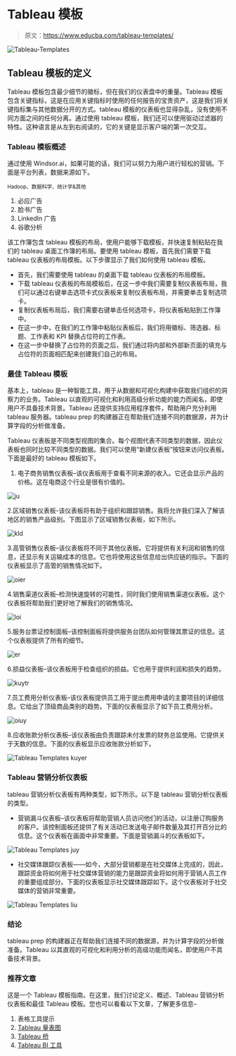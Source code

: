 # Tableau 模板

> 原文：<https://www.educba.com/tableau-templates/>

![Tableau-Templates](img/71903148f5b8c72a6ca1305861eb3f3f.png)



## Tableau 模板的定义

Tableau 模板包含最少细节的徽标，但在我们的仪表盘中的重量。Tableau 模板包含关键指标，这是在应用关键指标时使用的任何报告的宝贵资产，这是我们将关键指标集与其他数据分开的方式。tableau 模板的仪表板也显得杂乱，没有使用不同方面之间的任何分离。通过使用 tableau 模板，我们还可以使用驱动过滤器的特性。这种语言是从左到右阅读的，它的关键是显示客户端的第一次交互。

### Tableau 模板概述

通过使用 Windsor.ai，如果可能的话，我们可以努力为用户进行轻松的营销。下面是平台列表，数据来源如下。

<small>Hadoop、数据科学、统计学&其他</small>

1.  必应广告
2.  脸书广告
3.  LinkedIn 广告
4.  谷歌分析

该工作簿包含 tableau 模板的布局，使用户能够下载模板，并快速复制粘贴在我们的 tableau 桌面工作簿的布局。要使用 tableau 模板，首先我们需要下载 tableau 仪表板的布局模板。以下步骤显示了我们如何使用 tableau 模板。

*   首先，我们需要使用 tableau 的桌面下载 tableau 仪表板的布局模板。
*   下载 tableau 仪表板的布局模板后，在这一步中我们需要复制仪表板布局，我们可以通过右键单击选项卡式仪表板来复制仪表板布局，并需要单击复制选项卡。
*   复制仪表板布局后，我们需要右键单击任何选项卡，将仪表板粘贴到工作簿中。
*   在这一步中，在我们的工作簿中粘贴仪表板后，我们将用徽标、筛选器、标题、工作表和 KPI 替换占位符的工作表。
*   在这一步中替换了占位符的页面之后，我们通过将内部和外部新页面的填充与占位符的页面相匹配来创建我们自己的布局。

### 最佳 Tableau 模板

基本上，tableau 是一种智能工具，用于从数据和可视化构建中获取我们组织的洞察力的业务。Tableau 以直观的可视化和利用高级分析功能的能力而闻名，即使用户不具备技术背景。Tableau 还提供支持应用程序套件，帮助用户充分利用 tableau 服务器。tableau prep 的构建器正在帮助我们连接不同的数据源，并为计算字段的分析做准备。

Tableau 仪表板是不同类型视图的集合。每个视图代表不同类型的数据，因此仪表板也同时比较不同类型的数据。我们可以使用“新建仪表板”按钮来访问仪表板。下面是最好的 tableau 模板如下。

1.  电子商务销售仪表板–该仪表板用于查看不同来源的收入。它还会显示产品的价格。这在电商这个行业是很有价值的。

![ju](img/c627dfbea9cbbb78651b17adffd63f65.png)



2.区域销售仪表板-该仪表板将有助于组织和跟踪销售。我将允许我们深入了解该地区的销售产品级别。下图显示了区域销售仪表板，如下所示。

![kld](img/a4fcc6e204a9fade22acd9fab17cdf52.png)



3.高管销售仪表板–该仪表板将不同于其他仪表板。它将提供有关利润和销售的信息，还显示有关运输成本的信息。它也将使用这些信息给出供应链的指示。下面的仪表板显示了高管的销售情况如下。

![oier](img/3c2e70eca635aa829249ebf9fd0f14ae.png)



4.销售渠道仪表板–检测快速旋转的可能性，同时我们使用销售渠道仪表板。这个仪表板将帮助我们更好地了解我们的销售情况。

![loi](img/4604a30fdc9deb20ea9f3b63fed00464.png)



5.服务台票证控制面板–该控制面板将提供服务台团队如何管理其票证的信息。这个仪表板提供了所有的细节。

![er](img/d11a46a9ff265006042afb1690000ea8.png)



6.损益仪表板–该仪表板用于检查组织的损益。它也用于提供利润和损失的趋势。

![kuytr](img/d57e9db11ad5b3bafd08b956280bce66.png)



7.员工费用分析仪表板–该仪表板提供员工用于提出费用申请的主要项目的详细信息。它给出了顶级商品类别的趋势。下面的仪表板显示了如下员工费用分析。

![oiuy](img/8161424a4725e7cb0b0ada8f92730f2f.png)



8.应收账款分析仪表板–该仪表板由负责跟踪未付发票的财务总监使用。它提供关于天数的信息。下面的仪表板显示应收账款分析如下。

![Tableau Templates kuyer](img/97ec230714b838072007e75fd64649d6.png)



### Tableau 营销分析仪表板

tableau 营销分析仪表板有两种类型，如下所示。以下是 tableau 营销分析仪表板的类型。

*   营销漏斗仪表板–该仪表板将帮助营销人员访问他们的活动，以注册订购服务的客户。该控制面板还提供了有关活动已发送电子邮件数量及其打开百分比的信息。这个仪表板在画面中非常重要。下面是营销漏斗的仪表板如下。

![Tableau Templates juy](img/775ec5b61636ac5a3fe83e8127630284.png)



*   社交媒体跟踪仪表板——如今，大部分营销都是在社交媒体上完成的，因此，跟踪资金将如何用于社交媒体营销的能力是跟踪资金将如何用于营销人员工作的重要组成部分。下面的仪表板显示社交媒体跟踪如下。这个仪表板对于社交媒体的营销非常重要。

![Tableau Templates liu](img/e3bac8f2123e69f20140375309a936dd.png)



### 结论

tableau prep 的构建器正在帮助我们连接不同的数据源，并为计算字段的分析做准备。Tableau 以其直观的可视化和利用分析的高级功能而闻名，即使用户不具备技术背景。

### 推荐文章

这是一个 Tableau 模板指南。在这里，我们讨论定义、概述、Tableau 营销分析仪表板和最佳 Tableau 模板。您也可以看看以下文章，了解更多信息–

1.  表格工具提示
2.  [Tableau 量表图](https://www.educba.com/tableau-gauge-chart/)
3.  [Tableau 桥](https://www.educba.com/tableau-bridge/)
4.  [Tableau BI 工具](https://www.educba.com/tableau-bi-tool/)





